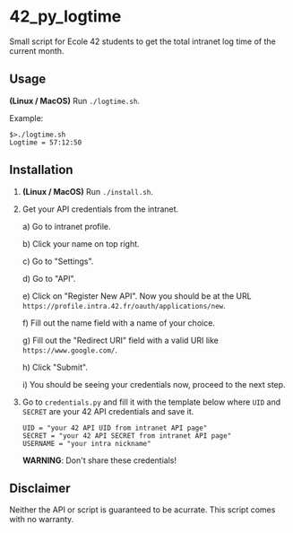 
# 42_py_logtime

Small script for Ecole 42 students to get the total intranet log time of the current month.

## Usage

**(Linux / MacOS)** Run `./logtime.sh`.

Example:

```
$>./logtime.sh 
Logtime = 57:12:50
```

## Installation
1) **(Linux / MacOS)** Run `./install.sh`.

2) Get your API credentials from the intranet.

	a) Go to intranet profile.

	b) Click your name on top right.

	c) Go to "Settings".

	d) Go to "API".

	e) Click on "Register New API". Now you should be at the URL `https://profile.intra.42.fr/oauth/applications/new`.
	
	f) Fill out the name field with a name of your choice.
	
	g) Fill out the "Redirect URI" field with a valid URI like `https://www.google.com/`.
	
	h) Click "Submit".
	
	i) You should be seeing your credentials now, proceed to the next step.

3) Go to `credentials.py` and fill it with the template below where `UID` and `SECRET` are your 42 API credentials and save it.
	```
	UID = "your 42 API UID from intranet API page"
	SECRET = "your 42 API SECRET from intranet API page"
	USERNAME = "your intra nickname"
	```
	**WARNING**: Don't share these credentials!

## Disclaimer

Neither the API or script is guaranteed to be acurrate. This script comes with no warranty.
